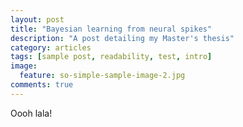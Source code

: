 ```yaml
---
layout: post
title: "Bayesian learning from neural spikes"
description: "A post detailing my Master's thesis"
category: articles
tags: [sample post, readability, test, intro]
image:
  feature: so-simple-sample-image-2.jpg
comments: true  
---
```


Oooh lala!